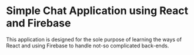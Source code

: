# Simple Chat Application using React and Firebase

This application is designed for the sole purpose of learning the ways of React and using Firebase to handle not-so complicated back-ends.
